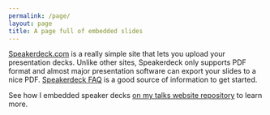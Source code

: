 ```yaml
---
permalink: /page/
layout: page
title: A page full of embedded slides
---
```


[Speakerdeck.com](https://speakerdeck.com/) is a really simple site that lets you upload your presentation decks. Unlike other sites, Speakerdeck only supports PDF format and almost major presentation software can export your slides to a nice PDF. [Speakerdeck FAQ](https://speakerdeck.com/faq) is a good source of information to get started.

See how I embedded speaker decks [on my talks website repository](https://github.com/kosalanuwan/gh-site-talks) to learn more.
